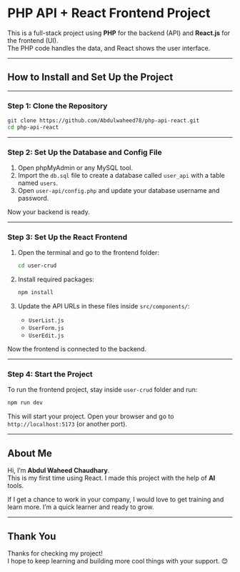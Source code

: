 # PHP API + React Frontend Project

This is a full-stack project using **PHP** for the backend (API) and **React.js** for the frontend (UI).  
The PHP code handles the data, and React shows the user interface.

---

## How to Install and Set Up the Project

---

### Step 1: Clone the Repository

```bash
git clone https://github.com/Abdulwaheed78/php-api-react.git
cd php-api-react
```

---

### Step 2: Set Up the Database and Config File

1. Open phpMyAdmin or any MySQL tool.
2. Import the `db.sql` file to create a database called `user_api` with a table named `users`.
3. Open `user-api/config.php` and update your database username and password.

Now your backend is ready.

---

### Step 3: Set Up the React Frontend

1. Open the terminal and go to the frontend folder:

   ```bash
   cd user-crud
   ```

2. Install required packages:

   ```bash
   npm install
   ```

3. Update the API URLs in these files inside `src/components/`:
   - `UserList.js`
   - `UserForm.js`
   - `UserEdit.js`

Now the frontend is connected to the backend.

---

### Step 4: Start the Project

To run the frontend project, stay inside `user-crud` folder and run:

```bash
npm run dev
```

This will start your project. Open your browser and go to `http://localhost:5173` (or another port).

---

## About Me

Hi, I’m **Abdul Waheed Chaudhary**.  
This is my first time using React. I made this project with the help of **AI** tools.

If I get a chance to work in your company, I would love to get training and learn more. I’m a quick learner and ready to grow.

---

## Thank You

Thanks for checking my project!  
I hope to keep learning and building more cool things with your support. 😊
